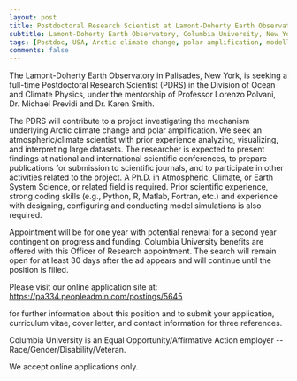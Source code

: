 ```yaml
---
layout: post
title: Postdoctoral Research Scientist at Lamont-Doherty Earth Observatory
subtitle: Lamont-Doherty Earth Observatory, Columbia University, New York (USA)
tags: [Postdoc, USA, Arctic climate change, polar amplification, modelling]
comments: false
---
```


The Lamont-Doherty Earth Observatory in Palisades, New York, is seeking 
a full-time Postdoctoral Research Scientist (PDRS) in the Division of 
Ocean and Climate Physics, under the mentorship of Professor Lorenzo 
Polvani, Dr. Michael Previdi and Dr. Karen Smith.

The PDRS will contribute to a project investigating the mechanism 
underlying Arctic climate change and polar amplification. We seek an 
atmospheric/climate scientist with prior experience analyzing, 
visualizing, and interpreting large datasets. The researcher is expected 
to present findings at national and international scientific 
conferences, to prepare publications for submission to scientific 
journals, and to participate in other activities related to the project. 
A Ph.D. in Atmospheric, Climate, or Earth System Science, or related 
field is required. Prior scientific experience, strong coding skills 
(e.g., Python, R, Matlab, Fortran, etc.) and experience with designing, 
configuring and conducting model simulations is also required.

Appointment will be for one year with potential renewal for a second 
year contingent on progress and funding. Columbia University benefits 
are offered with this Officer of Research appointment. The search will 
remain open for at least 30 days after the ad appears and will continue 
until the position is filled.

Please visit our online application site at: 
<https://pa334.peopleadmin.com/postings/5645>

for further information about this position and to submit your 
application, curriculum vitae, cover letter, and contact information for 
three references.

Columbia University is an Equal Opportunity/Affirmative Action employer 
-- Race/Gender/Disability/Veteran.

We accept online applications only.